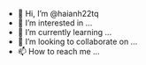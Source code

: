 - 👋 Hi, I’m @haianh22tq
- 👀 I’m interested in ...
- 🌱 I’m currently learning ...
- 💞️ I’m looking to collaborate on ...
- 📫 How to reach me ...

<!---
haianh22tq/haianh22tq is a ✨ special ✨ repository because its `README.md` (this file) appears on your GitHub profile.
You can click the Preview link to take a look at your changes.
--->
